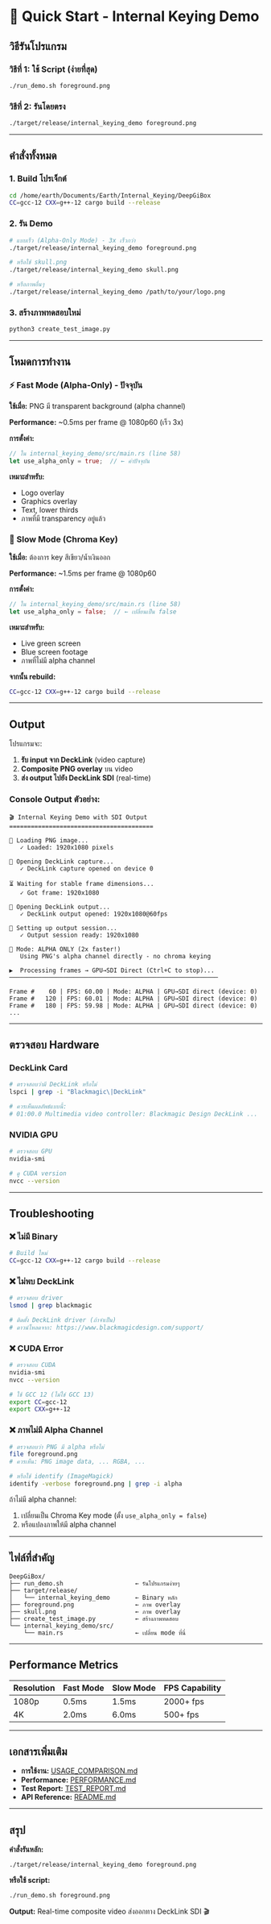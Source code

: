 # 🚀 Quick Start - Internal Keying Demo

## วิธีรันโปรแกรม

### วิธีที่ 1: ใช้ Script (ง่ายที่สุด)

```bash
./run_demo.sh foreground.png
```

### วิธีที่ 2: รันโดยตรง

```bash
./target/release/internal_keying_demo foreground.png
```

---

## คำสั่งทั้งหมด

### 1. Build โปรเจ็กต์

```bash
cd /home/earth/Documents/Earth/Internal_Keying/DeepGiBox
CC=gcc-12 CXX=g++-12 cargo build --release
```

### 2. รัน Demo

```bash
# แบบเร็ว (Alpha-Only Mode) - 3x เร็วกว่า
./target/release/internal_keying_demo foreground.png

# หรือใช้ skull.png
./target/release/internal_keying_demo skull.png

# หรือภาพอื่นๆ
./target/release/internal_keying_demo /path/to/your/logo.png
```

### 3. สร้างภาพทดสอบใหม่

```bash
python3 create_test_image.py
```

---

## โหมดการทำงาน

### ⚡ Fast Mode (Alpha-Only) - ปัจจุบัน

**ใช้เมื่อ:** PNG มี transparent background (alpha channel)

**Performance:** ~0.5ms per frame @ 1080p60 (เร็ว 3x)

**การตั้งค่า:** 
```rust
// ใน internal_keying_demo/src/main.rs (line 58)
let use_alpha_only = true;  // ← ค่าปัจจุบัน
```

**เหมาะสำหรับ:**
- Logo overlay
- Graphics overlay
- Text, lower thirds
- ภาพที่มี transparency อยู่แล้ว

### 🎨 Slow Mode (Chroma Key)

**ใช้เมื่อ:** ต้องการ key สีเขียว/น้ำเงินออก

**Performance:** ~1.5ms per frame @ 1080p60

**การตั้งค่า:**
```rust
// ใน internal_keying_demo/src/main.rs (line 58)
let use_alpha_only = false;  // ← เปลี่ยนเป็น false
```

**เหมาะสำหรับ:**
- Live green screen
- Blue screen footage
- ภาพที่ไม่มี alpha channel

**จากนั้น rebuild:**
```bash
CC=gcc-12 CXX=g++-12 cargo build --release
```

---

## Output

โปรแกรมจะ:

1. **รับ input จาก DeckLink** (video capture)
2. **Composite PNG overlay** บน video
3. **ส่ง output ไปยัง DeckLink SDI** (real-time)

### Console Output ตัวอย่าง:

```
🎬 Internal Keying Demo with SDI Output
========================================

📸 Loading PNG image...
   ✓ Loaded: 1920x1080 pixels

🎥 Opening DeckLink capture...
   ✓ DeckLink capture opened on device 0

⏳ Waiting for stable frame dimensions...
   ✓ Got frame: 1920x1080

📡 Opening DeckLink output...
   ✓ DeckLink output opened: 1920x1080@60fps

🔧 Setting up output session...
   ✓ Output session ready: 1920x1080

🚀 Mode: ALPHA ONLY (2x faster!)
   Using PNG's alpha channel directly - no chroma keying

▶️  Processing frames → GPU→SDI Direct (Ctrl+C to stop)...
──────────────────────────────────────────────────────────

Frame #    60 | FPS: 60.00 | Mode: ALPHA | GPU→SDI direct (device: 0)
Frame #   120 | FPS: 60.01 | Mode: ALPHA | GPU→SDI direct (device: 0)
Frame #   180 | FPS: 59.98 | Mode: ALPHA | GPU→SDI direct (device: 0)
...
```

---

## ตรวจสอบ Hardware

### DeckLink Card

```bash
# ตรวจสอบว่ามี DeckLink หรือไม่
lspci | grep -i "Blackmagic\|DeckLink"

# ควรเห็นผลลัพธ์แบบนี้:
# 01:00.0 Multimedia video controller: Blackmagic Design DeckLink ...
```

### NVIDIA GPU

```bash
# ตรวจสอบ GPU
nvidia-smi

# ดู CUDA version
nvcc --version
```

---

## Troubleshooting

### ❌ ไม่มี Binary

```bash
# Build ใหม่
CC=gcc-12 CXX=g++-12 cargo build --release
```

### ❌ ไม่พบ DeckLink

```bash
# ตรวจสอบ driver
lsmod | grep blackmagic

# ติดตั้ง DeckLink driver (ถ้าจำเป็น)
# ดาวน์โหลดจาก: https://www.blackmagicdesign.com/support/
```

### ❌ CUDA Error

```bash
# ตรวจสอบ CUDA
nvidia-smi
nvcc --version

# ใช้ GCC 12 (ไม่ใช่ GCC 13)
export CC=gcc-12
export CXX=g++-12
```

### ❌ ภาพไม่มี Alpha Channel

```bash
# ตรวจสอบว่า PNG มี alpha หรือไม่
file foreground.png
# ควรเห็น: PNG image data, ... RGBA, ...

# หรือใช้ identify (ImageMagick)
identify -verbose foreground.png | grep -i alpha
```

ถ้าไม่มี alpha channel:
1. เปลี่ยนเป็น Chroma Key mode (ตั้ง `use_alpha_only = false`)
2. หรือแปลงภาพให้มี alpha channel

---

## ไฟล์ที่สำคัญ

```
DeepGiBox/
├── run_demo.sh                    ← รันโปรแกรมง่ายๆ
├── target/release/
│   └── internal_keying_demo       ← Binary หลัก
├── foreground.png                 ← ภาพ overlay
├── skull.png                      ← ภาพ overlay
├── create_test_image.py           ← สร้างภาพทดสอบ
└── internal_keying_demo/src/
    └── main.rs                    ← เปลี่ยน mode ที่นี่
```

---

## Performance Metrics

| Resolution | Fast Mode | Slow Mode | FPS Capability |
|------------|-----------|-----------|----------------|
| 1080p | 0.5ms | 1.5ms | 2000+ fps |
| 4K | 2.0ms | 6.0ms | 500+ fps |

---

## เอกสารเพิ่มเติม

- **การใช้งาน:** [USAGE_COMPARISON.md](USAGE_COMPARISON.md)
- **Performance:** [PERFORMANCE.md](PERFORMANCE.md)
- **Test Report:** [TEST_REPORT.md](TEST_REPORT.md)
- **API Reference:** [README.md](README.md)

---

## สรุป

**คำสั่งรันหลัก:**
```bash
./target/release/internal_keying_demo foreground.png
```

**หรือใช้ script:**
```bash
./run_demo.sh foreground.png
```

**Output:** Real-time composite video ส่งออกทาง DeckLink SDI 🎬
